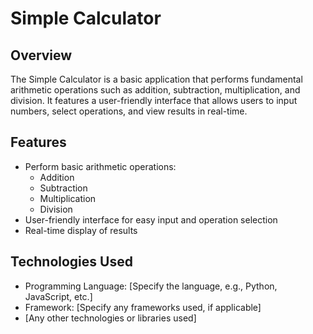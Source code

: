 # Simple Calculator

## Overview
The Simple Calculator is a basic application that performs fundamental arithmetic operations such as addition, subtraction, multiplication, and division. It features a user-friendly interface that allows users to input numbers, select operations, and view results in real-time.

## Features
- Perform basic arithmetic operations: 
  - Addition
  - Subtraction
  - Multiplication
  - Division
- User-friendly interface for easy input and operation selection
- Real-time display of results

## Technologies Used
- Programming Language: [Specify the language, e.g., Python, JavaScript, etc.]
- Framework: [Specify any frameworks used, if applicable]
- [Any other technologies or libraries used]
